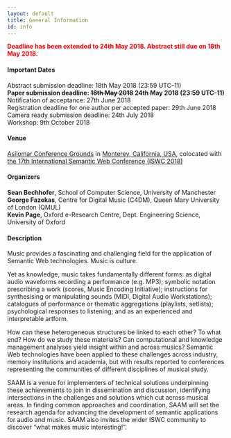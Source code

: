 ```yaml
---
layout: default
title: General Information
id: info
---
```


__<font color="red">Deadline has been extended to 24th May 2018. Abstract still due on 18th May 2018.</font>__

#### Important Dates
Abstract submission deadline: 18th May 2018 (23:59 UTC-11)  
__Paper submission deadline: ~~18th May 2018~~ 24th May 2018 (23:59 UTC-11)__  
Notification of acceptance: 27th June 2018  
Registration deadline for one author per accepted paper: 29th June 2018  
Camera ready submission deadline: 24th July 2018  
Workshop: 9th October 2018  

#### Venue
[Asilomar Conference Grounds](https://www.visitasilomar.com/)
in [Monterey, California, USA](https://goo.gl/maps/AxGeD75finr),
colocated with [the 17th International Semantic Web Conference (ISWC 2018)](http://iswc2018.semanticweb.org/)

#### Organizers
__Sean Bechhofer__, School of Computer Science, University of Manchester  
__George Fazekas__, Centre for Digital Music (C4DM), Queen Mary University of London (QMUL)  
__Kevin Page__, Oxford e-Research Centre, Dept. Engineering Science, University of Oxford

#### Description
Music provides a fascinating and challenging field for the application of Semantic Web technologies. Music is culture.

Yet as knowledge, music takes fundamentally different forms: as digital audio waveforms recording a performance (e.g. MP3); symbolic notation prescribing a work (scores, Music Encoding Initiative); instructions for synthesising or manipulating sounds (MIDI, Digital Audio Workstations); catalogues of performance or thematic aggregations (playlists, setlists); psychological responses to listening; and as an experienced and interpretable artform.

How can these heterogeneous structures be linked to each other? To what end? How do we study these materials? Can computational and knowledge management analyses yield insight within and across musics? Semantic Web technologies have been applied to these challenges across industry, memory institutions and academia, but with results reported to conferences representing the communities of different disciplines of musical study.

SAAM is a venue for implementers of technical solutions underpinning these achievements to join in dissemination and discussion, identifying intersections in the challenges and solutions which cut across musical areas. In finding common approaches and coordination, SAAM will set the research agenda for advancing the development of semantic applications for audio and music. SAAM also invites the wider ISWC community to discover “what makes music interesting!”.
